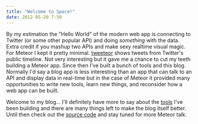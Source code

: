 ```yaml
---
title: "Welcome to Space!"
date: 2012-05-20 7:50
---
```


By my estimation the "Hello World" of the modern web app is connecting to Twitter (or some other popular API) and doing *something* with the data. Extra credit if you mashup two APIs and make sexy realtime visual magic. For Meteor I kept it pretty minimal. [tweeteor](http://tweeteor.meteor.com) shows tweets from Twitter's public timeline. Not very interesting but it gave me a chance to cut my teeth building a Meteor app. Since then I've built a bunch of tools and this blog. Normally I'd say a blog app is less interesting than an app that can talk to an API and display data in real-time but in the case of Meteor it provided many opportunities to write new tools, learn new things, and reconsider how a web app can be built.

Welcome to my blog... I'll definitely have more to say about the [tools](https://github.com/possibilities) I've been building and there are many things left to make the blog itself better. Until then check out the [source code](https://github.com/possibilities/moon-blog) and stay tuned for more Meteor talk.

